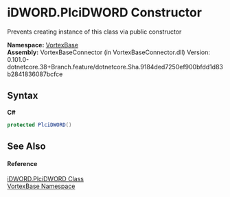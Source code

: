 # iDWORD.PlciDWORD Constructor 
 

Prevents creating instance of this class via public constructor

**Namespace:**&nbsp;<a href="N_VortexBase.md">VortexBase</a><br />**Assembly:**&nbsp;VortexBaseConnector (in VortexBaseConnector.dll) Version: 0.101.0-dotnetcore.38+Branch.feature/dotnetcore.Sha.9184ded7250ef900bfdd1d83b2841836087bcfce

## Syntax

**C#**<br />
``` C#
protected PlciDWORD()
```


## See Also


#### Reference
<a href="T_VortexBase_iDWORD_PlciDWORD.md">iDWORD.PlciDWORD Class</a><br /><a href="N_VortexBase.md">VortexBase Namespace</a><br />